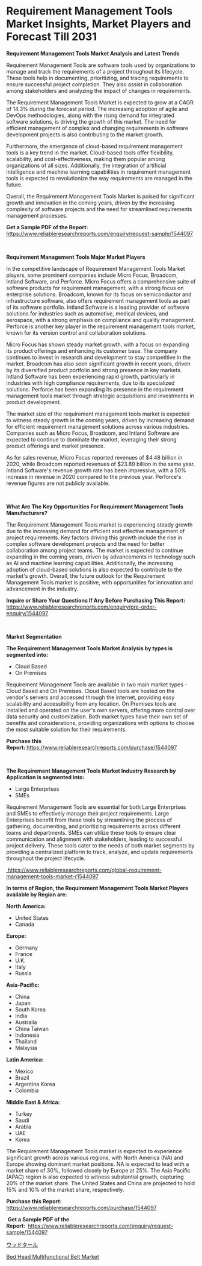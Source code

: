 <p><h1>Requirement Management Tools Market Insights, Market Players and Forecast Till 2031</h1></p><p><strong>Requirement Management Tools Market Analysis and Latest Trends</strong></p>
<p><p>Requirement Management Tools are software tools used by organizations to manage and track the requirements of a project throughout its lifecycle. These tools help in documenting, prioritizing, and tracing requirements to ensure successful project completion. They also assist in collaboration among stakeholders and analyzing the impact of changes in requirements.</p><p>The Requirement Management Tools Market is expected to grow at a CAGR of 14.3% during the forecast period. The increasing adoption of agile and DevOps methodologies, along with the rising demand for integrated software solutions, is driving the growth of this market. The need for efficient management of complex and changing requirements in software development projects is also contributing to the market growth.</p><p>Furthermore, the emergence of cloud-based requirement management tools is a key trend in the market. Cloud-based tools offer flexibility, scalability, and cost-effectiveness, making them popular among organizations of all sizes. Additionally, the integration of artificial intelligence and machine learning capabilities in requirement management tools is expected to revolutionize the way requirements are managed in the future.</p><p>Overall, the Requirement Management Tools Market is poised for significant growth and innovation in the coming years, driven by the increasing complexity of software projects and the need for streamlined requirements management processes.</p></p>
<p><strong>Get a Sample PDF of the Report:&nbsp;</strong> <a href="https://www.reliableresearchreports.com/enquiry/request-sample/1544097">https://www.reliableresearchreports.com/enquiry/request-sample/1544097</a></p>
<p>&nbsp;</p>
<p><strong>Requirement Management Tools Major Market Players</strong></p>
<p><p>In the competitive landscape of Requirement Management Tools Market players, some prominent companies include Micro Focus, Broadcom, Intland Software, and Perforce. Micro Focus offers a comprehensive suite of software products for requirement management, with a strong focus on enterprise solutions. Broadcom, known for its focus on semiconductor and infrastructure software, also offers requirement management tools as part of its software portfolio. Intland Software is a leading provider of software solutions for industries such as automotive, medical devices, and aerospace, with a strong emphasis on compliance and quality management. Perforce is another key player in the requirement management tools market, known for its version control and collaboration solutions.</p><p>Micro Focus has shown steady market growth, with a focus on expanding its product offerings and enhancing its customer base. The company continues to invest in research and development to stay competitive in the market. Broadcom has also seen significant growth in recent years, driven by its diversified product portfolio and strong presence in key markets. Intland Software has been experiencing rapid growth, particularly in industries with high compliance requirements, due to its specialized solutions. Perforce has been expanding its presence in the requirement management tools market through strategic acquisitions and investments in product development.</p><p>The market size of the requirement management tools market is expected to witness steady growth in the coming years, driven by increasing demand for efficient requirement management solutions across various industries. Companies such as Micro Focus, Broadcom, and Intland Software are expected to continue to dominate the market, leveraging their strong product offerings and market presence.</p><p>As for sales revenue, Micro Focus reported revenues of $4.48 billion in 2020, while Broadcom reported revenues of $23.89 billion in the same year. Intland Software's revenue growth rate has been impressive, with a 50% increase in revenue in 2020 compared to the previous year. Perforce's revenue figures are not publicly available.</p></p>
<p>&nbsp;</p>
<p><strong>What Are The Key Opportunities For Requirement Management Tools Manufacturers?</strong></p>
<p><p>The Requirement Management Tools market is experiencing steady growth due to the increasing demand for efficient and effective management of project requirements. Key factors driving this growth include the rise in complex software development projects and the need for better collaboration among project teams. The market is expected to continue expanding in the coming years, driven by advancements in technology such as AI and machine learning capabilities. Additionally, the increasing adoption of cloud-based solutions is also expected to contribute to the market's growth. Overall, the future outlook for the Requirement Management Tools market is positive, with opportunities for innovation and advancement in the industry.</p></p>
<p><strong>Inquire or Share Your Questions If Any Before Purchasing This Report:</strong> <a href="https://www.reliableresearchreports.com/enquiry/pre-order-enquiry/1544097">https://www.reliableresearchreports.com/enquiry/pre-order-enquiry/1544097</a></p>
<p>&nbsp;</p>
<p><strong>Market Segmentation</strong></p>
<p><strong>The Requirement Management Tools Market Analysis by types is segmented into:</strong></p>
<p><ul><li>Cloud Based</li><li>On Premises</li></ul></p>
<p><p>Requirement Management Tools are available in two main market types - Cloud Based and On Premises. Cloud Based tools are hosted on the vendor's servers and accessed through the internet, providing easy scalability and accessibility from any location. On Premises tools are installed and operated on the user's own servers, offering more control over data security and customization. Both market types have their own set of benefits and considerations, providing organizations with options to choose the most suitable solution for their requirements.</p></p>
<p><strong>Purchase this Report:&nbsp;</strong><a href="https://www.reliableresearchreports.com/purchase/1544097">https://www.reliableresearchreports.com/purchase/1544097</a></p>
<p>&nbsp;</p>
<p><strong>The Requirement Management Tools Market Industry Research by Application is segmented into:</strong></p>
<p><ul><li>Large Enterprises</li><li>SMEs</li></ul></p>
<p><p>Requirement Management Tools are essential for both Large Enterprises and SMEs to effectively manage their project requirements. Large Enterprises benefit from these tools by streamlining the process of gathering, documenting, and prioritizing requirements across different teams and departments. SMEs can utilize these tools to ensure clear communication and alignment with stakeholders, leading to successful project delivery. These tools cater to the needs of both market segments by providing a centralized platform to track, analyze, and update requirements throughout the project lifecycle.</p></p>
<p><a href="https://www.reliableresearchreports.com/global-requirement-management-tools-market-r1544097">&nbsp;https://www.reliableresearchreports.com/global-requirement-management-tools-market-r1544097</a></p>
<p><strong>In terms of Region, the Requirement Management Tools Market Players available by Region are:</strong></p>
<p>
    <p> <strong> North America: </strong>
        <ul>
            <li>United States</li>
            <li>Canada</li>
        </ul>
        </p> 
    <p> <strong> Europe: </strong>
        <ul>
            <li>Germany</li>
            <li>France</li>
            <li>U.K.</li>
            <li>Italy</li>
            <li>Russia</li>
        </ul>
        </p> 
    <p> <strong> Asia-Pacific: </strong>
        <ul>
            <li>China</li>
            <li>Japan</li>
            <li>South Korea</li>
            <li>India</li>
            <li>Australia</li>
            <li>China Taiwan</li>
            <li>Indonesia</li>
            <li>Thailand</li>
            <li>Malaysia</li>
        </ul>
        </p> 
    <p> <strong> Latin America: </strong>
        <ul>
            <li>Mexico</li>
            <li>Brazil</li>
            <li>Argentina Korea</li>
            <li>Colombia</li>
        </ul>
        </p> 
    <p> <strong> Middle East & Africa: </strong>
        <ul>
            <li>Turkey</li>
            <li>Saudi</li>
            <li>Arabia</li>
            <li>UAE</li>
            <li>Korea</li>
        </ul>
    </p>
    </p>
<p><p>The Requirement Management Tools market is expected to experience significant growth across various regions, with North America (NA) and Europe showing dominant market positions. NA is expected to lead with a market share of 30%, followed closely by Europe at 25%. The Asia Pacific (APAC) region is also expected to witness substantial growth, capturing 20% of the market share. The United States and China are projected to hold 15% and 10% of the market share, respectively.</p></p>
<p><strong>Purchase this Report: </strong><a href="https://www.reliableresearchreports.com/purchase/1544097">https://www.reliableresearchreports.com/purchase/1544097</a></p>
<p>&nbsp;<strong>Get a Sample PDF of the Report:&nbsp;&nbsp;</strong><a href="https://www.reliableresearchreports.com/enquiry/request-sample/1544097">https://www.reliableresearchreports.com/enquiry/request-sample/1544097</a></p>
<p><strong></strong></p>
<p><p><a href="https://github.com/ihabdkwlxs948/Market-Research-Report-List-2/blob/main/676987059835.md">ウッドタール</a></p><p><a href="https://view.publitas.com/reportprime-1/bed-head-multifunctional-belt-market-focuses-on-market-share-size-and-projected-forecast-till-2031/">Bed Head Multifunctional Belt Market</a></p></p>